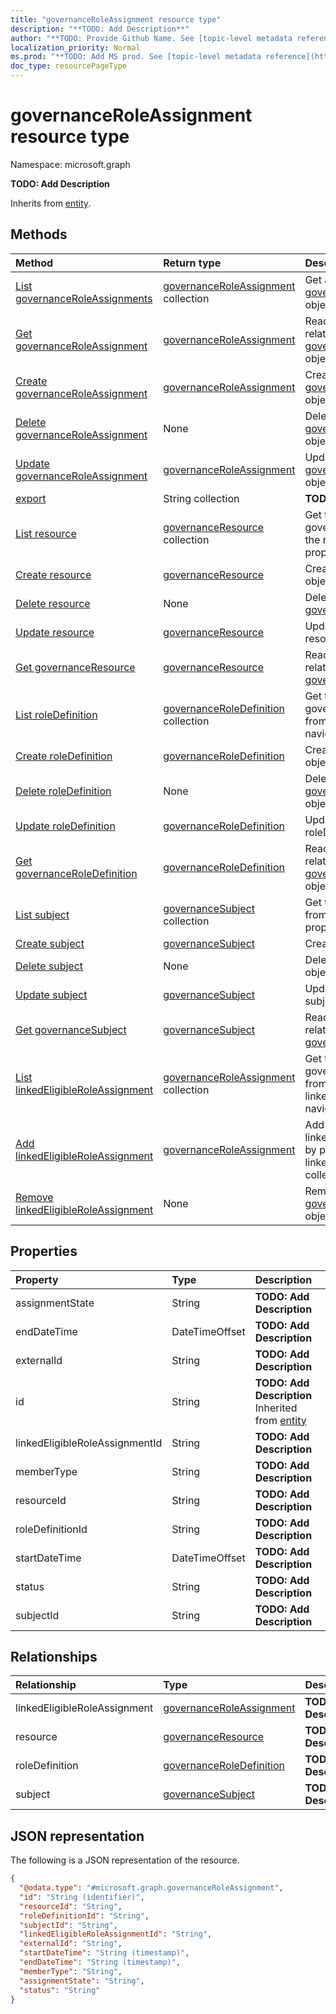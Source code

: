 ```yaml
---
title: "governanceRoleAssignment resource type"
description: "**TODO: Add Description**"
author: "**TODO: Provide Github Name. See [topic-level metadata reference](https://msgo.azurewebsites.net/add/document/guidelines/metadata.html#topic-level-metadata)**"
localization_priority: Normal
ms.prod: "**TODO: Add MS prod. See [topic-level metadata reference](https://msgo.azurewebsites.net/add/document/guidelines/metadata.html#topic-level-metadata)**"
doc_type: resourcePageType
---
```


# governanceRoleAssignment resource type


Namespace: microsoft.graph

**TODO: Add Description**


Inherits from [entity](../resources/entity.md).

## Methods
|Method|Return type|Description|
|:---|:---|:---|
|[List governanceRoleAssignments](../api/governanceroleassignment-list.md)|[governanceRoleAssignment](../resources/governanceroleassignment.md) collection|Get a list of the [governanceRoleAssignment](../resources/governanceroleassignment.md) objects and their properties.|
|[Get governanceRoleAssignment](../api/governanceroleassignment-get.md)|[governanceRoleAssignment](../resources/governanceroleassignment.md)|Read the properties and relationships of a [governanceRoleAssignment](../resources/governanceroleassignment.md) object.|
|[Create governanceRoleAssignment](../api/governanceroleassignment-post-governanceroleassignments.md)|[governanceRoleAssignment](../resources/governanceroleassignment.md)|Create a new [governanceRoleAssignment](../resources/governanceroleassignment.md) object.|
|[Delete governanceRoleAssignment](../api/governanceroleassignment-delete.md)|None|Deletes a [governanceRoleAssignment](../resources/governanceroleassignment.md) object.|
|[Update governanceRoleAssignment](../api/governanceroleassignment-update.md)|[governanceRoleAssignment](../resources/governanceroleassignment.md)|Update the properties of a [governanceRoleAssignment](../resources/governanceroleassignment.md) object.|
|[export](../api/governanceroleassignment-export.md)|String collection|**TODO: Add Description**|
|[List resource](../api/governanceroleassignment-list-resource.md)|[governanceResource](../resources/governanceresource.md) collection|Get the governanceResources from the resource navigation property.|
|[Create resource](../api/governanceroleassignment-post-resource.md)|[governanceResource](../resources/governanceresource.md)|Create a new resource object.|
|[Delete resource](../api/governanceroleassignment-delete-resource.md)|None|Delete a [governanceResource](../resources/governanceresource.md) object.|
|[Update resource](../api/governanceroleassignment-update-resource.md)|[governanceResource](../resources/governanceresource.md)|Update the properties of a resource object.|
|[Get governanceResource](../api/governanceresource-get.md)|[governanceResource](../resources/governanceresource.md)|Read the properties and relationships of a [governanceResource](../resources/governanceresource.md) object.|
|[List roleDefinition](../api/governanceroleassignment-list-roledefinition.md)|[governanceRoleDefinition](../resources/governanceroledefinition.md) collection|Get the governanceRoleDefinitions from the roleDefinition navigation property.|
|[Create roleDefinition](../api/governanceroleassignment-post-roledefinition.md)|[governanceRoleDefinition](../resources/governanceroledefinition.md)|Create a new roleDefinition object.|
|[Delete roleDefinition](../api/governanceroleassignment-delete-roledefinition.md)|None|Delete a [governanceRoleDefinition](../resources/governanceroledefinition.md) object.|
|[Update roleDefinition](../api/governanceroleassignment-update-roledefinition.md)|[governanceRoleDefinition](../resources/governanceroledefinition.md)|Update the properties of a roleDefinition object.|
|[Get governanceRoleDefinition](../api/governanceroledefinition-get.md)|[governanceRoleDefinition](../resources/governanceroledefinition.md)|Read the properties and relationships of a [governanceRoleDefinition](../resources/governanceroledefinition.md) object.|
|[List subject](../api/governanceroleassignment-list-subject.md)|[governanceSubject](../resources/governancesubject.md) collection|Get the governanceSubjects from the subject navigation property.|
|[Create subject](../api/governanceroleassignment-post-subject.md)|[governanceSubject](../resources/governancesubject.md)|Create a new subject object.|
|[Delete subject](../api/governanceroleassignment-delete-subject.md)|None|Delete a [governanceSubject](../resources/governancesubject.md) object.|
|[Update subject](../api/governanceroleassignment-update-subject.md)|[governanceSubject](../resources/governancesubject.md)|Update the properties of a subject object.|
|[Get governanceSubject](../api/governancesubject-get.md)|[governanceSubject](../resources/governancesubject.md)|Read the properties and relationships of a [governanceSubject](../resources/governancesubject.md) object.|
|[List linkedEligibleRoleAssignment](../api/governanceroleassignment-list-linkedeligibleroleassignment.md)|[governanceRoleAssignment](../resources/governanceroleassignment.md) collection|Get the governanceRoleAssignments from the linkedEligibleRoleAssignment navigation property.|
|[Add linkedEligibleRoleAssignment](../api/governanceroleassignment-post-linkedeligibleroleassignment.md)|[governanceRoleAssignment](../resources/governanceroleassignment.md)|Add linkedEligibleRoleAssignment by posting to the linkedEligibleRoleAssignment collection.|
|[Remove linkedEligibleRoleAssignment](../api/governanceroleassignment-delete-linkedeligibleroleassignment.md)|None|Remove a [governanceRoleAssignment](../resources/governanceroleassignment.md) object.|

## Properties
|Property|Type|Description|
|:---|:---|:---|
|assignmentState|String|**TODO: Add Description**|
|endDateTime|DateTimeOffset|**TODO: Add Description**|
|externalId|String|**TODO: Add Description**|
|id|String|**TODO: Add Description** Inherited from [entity](../resources/entity.md)|
|linkedEligibleRoleAssignmentId|String|**TODO: Add Description**|
|memberType|String|**TODO: Add Description**|
|resourceId|String|**TODO: Add Description**|
|roleDefinitionId|String|**TODO: Add Description**|
|startDateTime|DateTimeOffset|**TODO: Add Description**|
|status|String|**TODO: Add Description**|
|subjectId|String|**TODO: Add Description**|

## Relationships
|Relationship|Type|Description|
|:---|:---|:---|
|linkedEligibleRoleAssignment|[governanceRoleAssignment](../resources/governanceroleassignment.md)|**TODO: Add Description**|
|resource|[governanceResource](../resources/governanceresource.md)|**TODO: Add Description**|
|roleDefinition|[governanceRoleDefinition](../resources/governanceroledefinition.md)|**TODO: Add Description**|
|subject|[governanceSubject](../resources/governancesubject.md)|**TODO: Add Description**|

## JSON representation
The following is a JSON representation of the resource.
<!-- {
  "blockType": "resource",
  "keyProperty": "id",
  "@odata.type": "microsoft.graph.governanceRoleAssignment",
  "baseType": "microsoft.graph.entity",
  "openType": false
}
-->
``` json
{
  "@odata.type": "#microsoft.graph.governanceRoleAssignment",
  "id": "String (identifier)",
  "resourceId": "String",
  "roleDefinitionId": "String",
  "subjectId": "String",
  "linkedEligibleRoleAssignmentId": "String",
  "externalId": "String",
  "startDateTime": "String (timestamp)",
  "endDateTime": "String (timestamp)",
  "memberType": "String",
  "assignmentState": "String",
  "status": "String"
}
```


